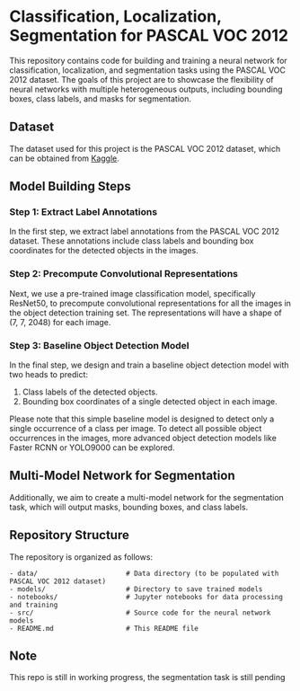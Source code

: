 # Classification, Localization, Segmentation for PASCAL VOC 2012

This repository contains code for building and training a neural network for classification, localization, and segmentation tasks using the PASCAL VOC 2012 dataset. The goals of this project are to showcase the flexibility of neural networks with multiple heterogeneous outputs, including bounding boxes, class labels, and masks for segmentation.

## Dataset

The dataset used for this project is the PASCAL VOC 2012 dataset, which can be obtained from [Kaggle](https://www.kaggle.com/huanghanchina/pascal-voc-2012).

## Model Building Steps

### Step 1: Extract Label Annotations

In the first step, we extract label annotations from the PASCAL VOC 2012 dataset. These annotations include class labels and bounding box coordinates for the detected objects in the images.

### Step 2: Precompute Convolutional Representations

Next, we use a pre-trained image classification model, specifically ResNet50, to precompute convolutional representations for all the images in the object detection training set. The representations will have a shape of (7, 7, 2048) for each image.

### Step 3: Baseline Object Detection Model

In the final step, we design and train a baseline object detection model with two heads to predict:

1. Class labels of the detected objects.
2. Bounding box coordinates of a single detected object in each image.

Please note that this simple baseline model is designed to detect only a single occurrence of a class per image. To detect all possible object occurrences in the images, more advanced object detection models like Faster RCNN or YOLO9000 can be explored.

## Multi-Model Network for Segmentation

Additionally, we aim to create a multi-model network for the segmentation task, which will output masks, bounding boxes, and class labels.

## Repository Structure

The repository is organized as follows:

```
- data/                      # Data directory (to be populated with PASCAL VOC 2012 dataset)
- models/                    # Directory to save trained models
- notebooks/                 # Jupyter notebooks for data processing and training
- src/                       # Source code for the neural network models
- README.md                  # This README file
```

## Note

This repo is still in working progress, the segmentation task is still pending
